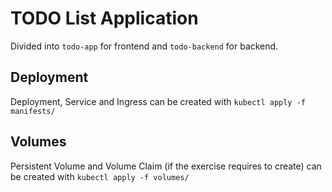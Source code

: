 # TODO List Application

Divided into `todo-app` for frontend and `todo-backend` for backend.

## Deployment

Deployment, Service and Ingress can be created with `kubectl apply -f manifests/`

## Volumes

Persistent Volume and Volume Claim (if the exercise requires to create) can be created with `kubectl apply -f volumes/`

